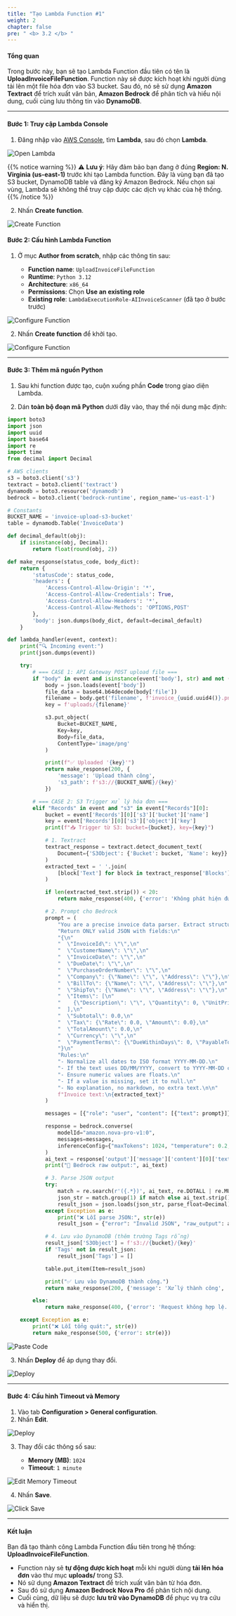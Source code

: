 ```yaml
---
title: "Tạo Lambda Function #1"
weight: 2
chapter: false
pre: " <b> 3.2 </b> "
---
```


#### Tổng quan

Trong bước này, bạn sẽ tạo Lambda Function đầu tiên có tên là **UploadInvoiceFileFunction**. Function này sẽ được kích hoạt khi người dùng tải lên một file hóa đơn vào S3 bucket. Sau đó, nó sẽ sử dụng **Amazon Textract** để trích xuất văn bản, **Amazon Bedrock** để phân tích và hiểu nội dung, cuối cùng lưu thông tin vào **DynamoDB**.

---

#### Bước 1: Truy cập Lambda Console

1. Đăng nhập vào [AWS Console](https://console.aws.amazon.com/), tìm **Lambda**, sau đó chọn **Lambda**.

![Open Lambda](/images/3.lambdafunctions/3.2-uploadinvoicelambda/001-openlambda.png)

{{% notice warning %}}
⚠️ **Lưu ý**: Hãy đảm bảo bạn đang ở đúng **Region: N. Virginia (us-east-1)** trước khi tạo Lambda function. Đây là vùng bạn đã tạo S3 bucket, DynamoDB table và đăng ký Amazon Bedrock. Nếu chọn sai vùng, Lambda sẽ không thể truy cập được các dịch vụ khác của hệ thống.
{{% /notice %}}

2. Nhấn **Create function**.

![Create Function](/images/3.lambdafunctions/3.2-uploadinvoicelambda/002-createfunction.png)

#### Bước 2: Cấu hình Lambda Function

1. Ở mục **Author from scratch**, nhập các thông tin sau:

    - **Function name**: `UploadInvoiceFileFunction`
    - **Runtime**: `Python 3.12`
    - **Architecture**: `x86_64`
    - **Permissions**: Chọn **Use an existing role**
    - **Existing role**: `LambdaExecutionRole-AIInvoiceScanner` (đã tạo ở bước trước)

![Configure Function](/images/3.lambdafunctions/3.2-uploadinvoicelambda/003-configurefunction.png)

2. Nhấn **Create function** để khởi tạo.

![Configure Function](/images/3.lambdafunctions/3.2-uploadinvoicelambda/004-createfunction.png)

---

#### Bước 3: Thêm mã nguồn Python

1. Sau khi function được tạo, cuộn xuống phần **Code** trong giao diện Lambda.

2. Dán **toàn bộ đoạn mã Python** dưới đây vào, thay thế nội dung mặc định:

```python
import boto3
import json
import uuid
import base64
import re
import time
from decimal import Decimal

# AWS clients
s3 = boto3.client('s3')
textract = boto3.client('textract')
dynamodb = boto3.resource('dynamodb')
bedrock = boto3.client('bedrock-runtime', region_name='us-east-1')

# Constants
BUCKET_NAME = 'invoice-upload-s3-bucket'
table = dynamodb.Table('InvoiceData')

def decimal_default(obj):
    if isinstance(obj, Decimal):
        return float(round(obj, 2))

def make_response(status_code, body_dict):
    return {
        'statusCode': status_code,
        'headers': {
            'Access-Control-Allow-Origin': '*',
            'Access-Control-Allow-Credentials': True,
            'Access-Control-Allow-Headers': '*',
            'Access-Control-Allow-Methods': 'OPTIONS,POST'
        },
        'body': json.dumps(body_dict, default=decimal_default)
    }

def lambda_handler(event, context):
    print("🔍 Incoming event:")
    print(json.dumps(event))

    try:
        # === CASE 1: API Gateway POST upload file ===
        if "body" in event and isinstance(event['body'], str) and not ("Records" in event):
            body = json.loads(event['body'])
            file_data = base64.b64decode(body['file'])
            filename = body.get('filename', f'invoice_{uuid.uuid4()}.png')
            key = f'uploads/{filename}'

            s3.put_object(
                Bucket=BUCKET_NAME,
                Key=key,
                Body=file_data,
                ContentType='image/png'
            )

            print(f"✅ Uploaded '{key}'")
            return make_response(200, {
                'message': 'Upload thành công',
                's3_path': f's3://{BUCKET_NAME}/{key}'
            })

        # === CASE 2: S3 Trigger xử lý hóa đơn ===
        elif "Records" in event and "s3" in event["Records"][0]:
            bucket = event['Records'][0]['s3']['bucket']['name']
            key = event['Records'][0]['s3']['object']['key']
            print(f"📥 Trigger từ S3: bucket={bucket}, key={key}")

            # 1. Textract
            textract_response = textract.detect_document_text(
                Document={'S3Object': {'Bucket': bucket, 'Name': key}}
            )
            extracted_text = ' '.join(
                [block['Text'] for block in textract_response['Blocks'] if block['BlockType'] == 'LINE']
            )

            if len(extracted_text.strip()) < 20:
                return make_response(400, {'error': 'Không phát hiện được nội dung hợp lệ từ ảnh.'})

            # 2. Prompt cho Bedrock
            prompt = (
                "You are a precise invoice data parser. Extract structured data from the invoice text below.\n"
                "Return ONLY valid JSON with fields:\n"
                "{\n"
                "  \"InvoiceId\": \"\",\n"
                "  \"CustomerName\": \"\",\n"
                "  \"InvoiceDate\": \"\",\n"
                "  \"DueDate\": \"\",\n"
                "  \"PurchaseOrderNumber\": \"\",\n"
                "  \"Company\": {\"Name\": \"\", \"Address\": \"\"},\n"
                "  \"BillTo\": {\"Name\": \"\", \"Address\": \"\"},\n"
                "  \"ShipTo\": {\"Name\": \"\", \"Address\": \"\"},\n"
                "  \"Items\": [\n"
                "    {\"Description\": \"\", \"Quantity\": 0, \"UnitPrice\": 0.0, \"Amount\": 0.0}\n"
                "  ],\n"
                "  \"Subtotal\": 0.0,\n"
                "  \"Tax\": {\"Rate\": 0.0, \"Amount\": 0.0},\n"
                "  \"TotalAmount\": 0.0,\n"
                "  \"Currency\": \"\",\n"
                "  \"PaymentTerms\": {\"DueWithinDays\": 0, \"PayableTo\": \"\"}\n"
                "}\n"
                "Rules:\n"
                "- Normalize all dates to ISO format YYYY-MM-DD.\n"
                "- If the text uses DD/MM/YYYY, convert to YYYY-MM-DD correctly.\n"
                "- Ensure numeric values are floats.\n"
                "- If a value is missing, set it to null.\n"
                "- No explanation, no markdown, no extra text.\n\n"
                f"Invoice text:\n{extracted_text}"
            )

            messages = [{"role": "user", "content": [{"text": prompt}]}]

            response = bedrock.converse(
                modelId="amazon.nova-pro-v1:0",
                messages=messages,
                inferenceConfig={"maxTokens": 1024, "temperature": 0.2, "topP": 0.9}
            )
            ai_text = response['output']['message']['content'][0]['text']
            print("🧠 Bedrock raw output:", ai_text)

            # 3. Parse JSON output
            try:
                match = re.search(r'({.*})', ai_text, re.DOTALL | re.MULTILINE)
                json_str = match.group(1) if match else ai_text.strip()
                result_json = json.loads(json_str, parse_float=Decimal)
            except Exception as e:
                print("❌ Lỗi parse JSON:", str(e))
                result_json = {"error": "Invalid JSON", "raw_output": ai_text}

            # 4. Lưu vào DynamoDB (thêm trường Tags rỗng)
            result_json['S3Object'] = f's3://{bucket}/{key}'
            if 'Tags' not in result_json:
                result_json['Tags'] = []

            table.put_item(Item=result_json)

            print("✅ Lưu vào DynamoDB thành công.")
            return make_response(200, {'message': 'Xử lý thành công', 'parsed': result_json})

        else:
            return make_response(400, {'error': 'Request không hợp lệ.'})

    except Exception as e:
        print("❌ Lỗi tổng quát:", str(e))
        return make_response(500, {'error': str(e)})
```

![Paste Code](/images/3.lambdafunctions/3.2-uploadinvoicelambda/005-sourcecode.png)

3. Nhấn **Deploy** để áp dụng thay đổi.

![Deploy](/images/3.lambdafunctions/3.2-uploadinvoicelambda/006-deploy.png)

---

#### Bước 4: Cấu hình Timeout và Memory

1. Vào tab **Configuration > General configuration**.
2. Nhấn **Edit**.

![Deploy](/images/3.lambdafunctions/3.2-uploadinvoicelambda/007-configuration.png)

3. Thay đổi các thông số sau:

    - **Memory (MB)**: `1024`
    - **Timeout**: `1 minute`

![Edit Memory Timeout](/images/3.lambdafunctions/3.2-uploadinvoicelambda/008-configtimeout.png)

4. Nhấn **Save**.

![Click Save](/images/3.lambdafunctions/3.2-uploadinvoicelambda/009-clicksave.png)

---

#### Kết luận

Bạn đã tạo thành công Lambda Function đầu tiên trong hệ thống: **UploadInvoiceFileFunction**.

-   Function này sẽ **tự động được kích hoạt** mỗi khi người dùng **tải lên hóa đơn** vào thư mục **uploads/** trong S3.
-   Nó sử dụng **Amazon Textract** để trích xuất văn bản từ hóa đơn.
-   Sau đó sử dụng **Amazon Bedrock Nova Pro** để phân tích nội dung.
-   Cuối cùng, dữ liệu sẽ được **lưu trữ vào DynamoDB** để phục vụ tra cứu và hiển thị.
